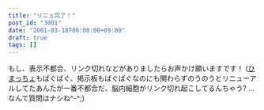 ```yaml
---
title: "リニュ完了！"
post_id: "3001"
date: "2001-03-18T00:00:00+09:00"
draft: true
tags: []
---
```



もし、表示不都合、リンク切れなどがありましたらお声かけ願いますです！ ([ひまっちょ](https://danmaq.com/hi-macho)もばぐばぐ、掲示板もばぐばぐなのにも関わらずのうのうとリニューアルしてたあんたが一番不都合だ、脳内細胞がリンク切れ起こしてるんちゃう? …なんて質問はナシね^-^;)
